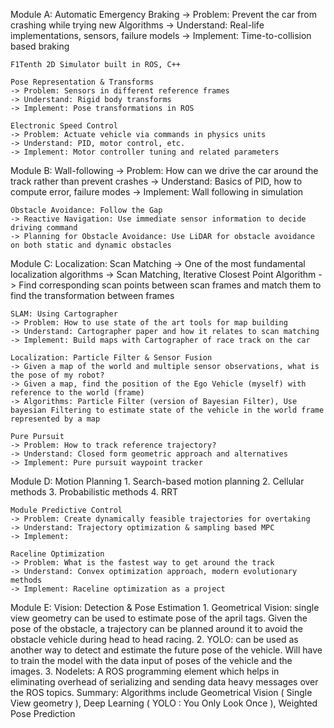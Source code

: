 Module A:
	Automatic Emergency Braking
	-> Problem: Prevent the car from crashing while trying new Algorithms
	-> Understand: Real-life implementations, sensors, failure models
	-> Implement: Time-to-collision based braking

	F1Tenth 2D Simulator built in ROS, C++

	Pose Representation & Transforms
	-> Problem: Sensors in different reference frames
	-> Understand: Rigid body transforms
	-> Implement: Pose transformations in ROS

	Electronic Speed Control
	-> Problem: Actuate vehicle via commands in physics units
	-> Understand: PID, motor control, etc.
	-> Implement: Motor controller tuning and related parameters

Module B: 
	Wall-following
	-> Problem: How can we drive the car around the track rather than prevent crashes
	-> Understand: Basics of PID, how to compute error, failure modes
	-> Implement: Wall following in simulation

	Obstacle Avoidance: Follow the Gap
	-> Reactive Navigation: Use immediate sensor information to decide driving command
	-> Planning for Obstacle Avoidance: Use LiDAR for obstacle avoidance on both static and dynamic obstacles

Module C:
	Localization: Scan Matching
	-> One of the most fundamental localization algorithms
	-> Scan Matching, Iterative Closest Point Algorithm
	-> Find corresponding scan points between scan frames and match them to find the transformation between frames

	SLAM: Using Cartographer
	-> Problem: How to use state of the art tools for map building
	-> Understand: Cartographer paper and how it relates to scan matching
	-> Implement: Build maps with Cartographer of race track on the car

	Localization: Particle Filter & Sensor Fusion
	-> Given a map of the world and multiple sensor observations, what is the pose of my robot?
	-> Given a map, find the position of the Ego Vehicle (myself) with reference to the world (frame)
	-> Algorithms: Particle Filter (version of Bayesian Filter), Use bayesian Filtering to estimate state of the vehicle in the world frame represented by a map

	Pure Pursuit
	-> Problem: How to track reference trajectory?
	-> Understand: Closed form geometric approach and alternatives
	-> Implement: Pure pursuit waypoint tracker

Module D:
	Motion Planning
	1. Search-based motion planning
	2. Cellular methods
	3. Probabilistic methods
	4. RRT

	Module Predictive Control
	-> Problem: Create dynamically feasible trajectories for overtaking
	-> Understand: Trajectory optimization & sampling based MPC
	-> Implement: 

	Raceline Optimization
	-> Problem: What is the fastest way to get around the track
	-> Understand: Convex optimization approach, modern evolutionary methods
	-> Implement: Raceline optimization as a project

Module E:
	Vision: Detection & Pose Estimation
		1. Geometrical Vision: single view geometry can be used to estimate pose of the april tags. Given the pose of the obstacle, a trajectory can be planned around it to avoid the obstacle vehicle during head to head racing.
		2. YOLO: can be used as another way to detect and estimate the future pose of the vehicle. Will have to train the model with the data input of poses of the vehicle and the images.
		3. Nodelets: A ROS programming element which helps in eliminating overhead of serializing and sending data heavy messages over the ROS topics.
		Summary: Algorithms include Geometrical Vision ( Single View geometry ), Deep Learning ( YOLO : You Only Look Once ), Weighted Pose Prediction
